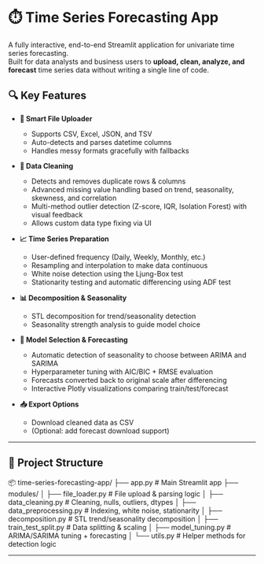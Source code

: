 # ⏱️ Time Series Forecasting App

A fully interactive, end-to-end Streamlit application for univariate time series forecasting.  
Built for data analysts and business users to **upload, clean, analyze, and forecast** time series data without writing a single line of code.

## 🔍 Key Features

- **📂 Smart File Uploader**
  - Supports CSV, Excel, JSON, and TSV
  - Auto-detects and parses datetime columns
  - Handles messy formats gracefully with fallbacks

- **🧼 Data Cleaning**
  - Detects and removes duplicate rows & columns
  - Advanced missing value handling based on trend, seasonality, skewness, and correlation
  - Multi-method outlier detection (Z-score, IQR, Isolation Forest) with visual feedback
  - Allows custom data type fixing via UI

- **📈 Time Series Preparation**
  - User-defined frequency (Daily, Weekly, Monthly, etc.)
  - Resampling and interpolation to make data continuous
  - White noise detection using the Ljung-Box test
  - Stationarity testing and automatic differencing using ADF test

- **📊 Decomposition & Seasonality**
  - STL decomposition for trend/seasonality detection
  - Seasonality strength analysis to guide model choice

- **🧠 Model Selection & Forecasting**
  - Automatic detection of seasonality to choose between ARIMA and SARIMA
  - Hyperparameter tuning with AIC/BIC + RMSE evaluation
  - Forecasts converted back to original scale after differencing
  - Interactive Plotly visualizations comparing train/test/forecast

- **📥 Export Options**
  - Download cleaned data as CSV
  - (Optional: add forecast download support)

---

## 🧱 Project Structure

📦 time-series-forecasting-app/ ├── app.py # Main Streamlit app ├── modules/ │ ├── file_loader.py # File upload & parsing logic │ ├── data_cleaning.py # Cleaning, nulls, outliers, dtypes │ ├── data_preprocessing.py # Indexing, white noise, stationarity │ ├── decomposition.py # STL trend/seasonality decomposition │ ├── train_test_split.py # Data splitting & scaling │ ├── model_tuning.py # ARIMA/SARIMA tuning + forecasting │ └── utils.py # Helper methods for detection logic

---